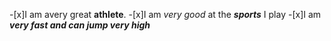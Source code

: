 -[x]I am avery great **athlete**.
-[x]I am *very good* at the ***sports*** I play
-[x]I am ***very fast and can jump very high***
